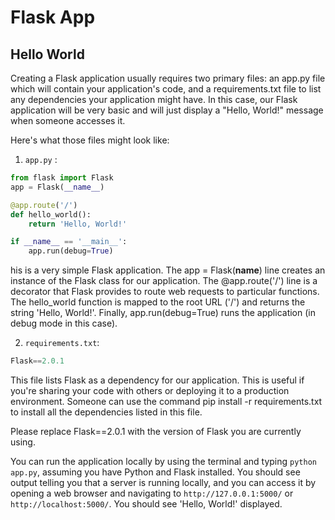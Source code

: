 # Flask App 

## Hello World

Creating a Flask application usually requires two primary files: an app.py file which will contain your application's code, and a requirements.txt file to list any dependencies your application might have. In this case, our Flask application will be very basic and will just display a "Hello, World!" message when someone accesses it.

Here's what those files might look like:

1. `app.py` :
``` python 
from flask import Flask
app = Flask(__name__)

@app.route('/')
def hello_world():
    return 'Hello, World!'

if __name__ == '__main__':
    app.run(debug=True)

```

his is a very simple Flask application. The app = Flask(__name__) line creates an instance of the Flask class for our application. The @app.route('/') line is a decorator that Flask provides to route web requests to particular functions. The hello_world function is mapped to the root URL ('/') and returns the string 'Hello, World!'. Finally, app.run(debug=True) runs the application (in debug mode in this case).

2. `requirements.txt`: 
``` python
Flask==2.0.1
```
This file lists Flask as a dependency for our application. This is useful if you're sharing your code with others or deploying it to a production environment. Someone can use the command pip install -r requirements.txt to install all the dependencies listed in this file.

Please replace Flask==2.0.1 with the version of Flask you are currently using.

You can run the application locally by using the terminal and typing `python app.py`, assuming you have Python and Flask installed. You should see output telling you that a server is running locally, and you can access it by opening a web browser and navigating to `http://127.0.0.1:5000/` or `http://localhost:5000/`. You should see 'Hello, World!' displayed.
